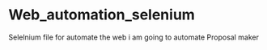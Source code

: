 # Web_automation_selenium
Selelnium file for automate the web
i am going to automate Proposal maker 
